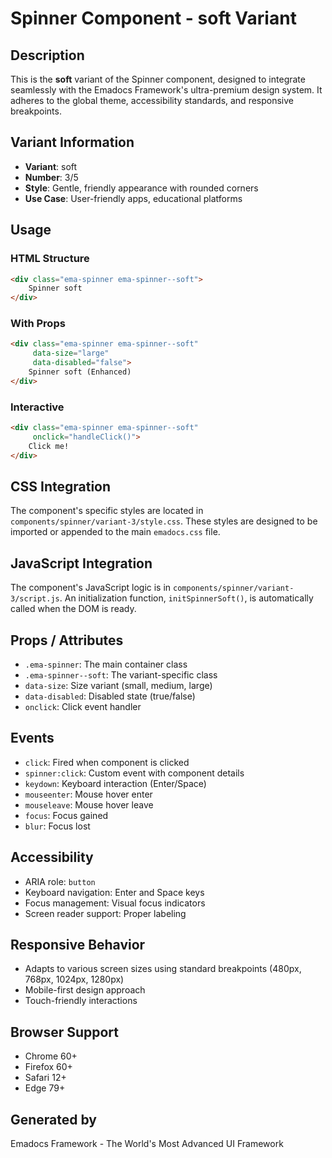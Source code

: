 # Spinner Component - soft Variant

## Description
This is the **soft** variant of the Spinner component, designed to integrate seamlessly with the Emadocs Framework's ultra-premium design system. It adheres to the global theme, accessibility standards, and responsive breakpoints.

## Variant Information
- **Variant**: soft
- **Number**: 3/5
- **Style**: Gentle, friendly appearance with rounded corners
- **Use Case**: User-friendly apps, educational platforms

## Usage

### HTML Structure
```html
<div class="ema-spinner ema-spinner--soft">
    Spinner soft
</div>
```

### With Props
```html
<div class="ema-spinner ema-spinner--soft" 
     data-size="large" 
     data-disabled="false">
    Spinner soft (Enhanced)
</div>
```

### Interactive
```html
<div class="ema-spinner ema-spinner--soft" 
     onclick="handleClick()">
    Click me!
</div>
```

## CSS Integration
The component's specific styles are located in `components/spinner/variant-3/style.css`. These styles are designed to be imported or appended to the main `emadocs.css` file.

## JavaScript Integration
The component's JavaScript logic is in `components/spinner/variant-3/script.js`. An initialization function, `initSpinnerSoft()`, is automatically called when the DOM is ready.

## Props / Attributes
- `.ema-spinner`: The main container class
- `.ema-spinner--soft`: The variant-specific class
- `data-size`: Size variant (small, medium, large)
- `data-disabled`: Disabled state (true/false)
- `onclick`: Click event handler

## Events
- `click`: Fired when component is clicked
- `spinner:click`: Custom event with component details
- `keydown`: Keyboard interaction (Enter/Space)
- `mouseenter`: Mouse hover enter
- `mouseleave`: Mouse hover leave
- `focus`: Focus gained
- `blur`: Focus lost

## Accessibility
- ARIA role: `button`
- Keyboard navigation: Enter and Space keys
- Focus management: Visual focus indicators
- Screen reader support: Proper labeling

## Responsive Behavior
- Adapts to various screen sizes using standard breakpoints (480px, 768px, 1024px, 1280px)
- Mobile-first design approach
- Touch-friendly interactions

## Browser Support
- Chrome 60+
- Firefox 60+
- Safari 12+
- Edge 79+

## Generated by
Emadocs Framework - The World's Most Advanced UI Framework
